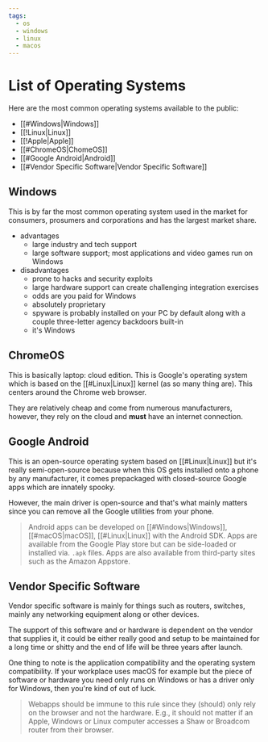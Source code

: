 ```yaml
---
tags:
  - os
  - windows
  - linux
  - macos
---
```

# List of Operating Systems

Here are the most common operating systems available to the public:

- [[#Windows|Windows]]
- [[!Linux|Linux]]
- [[!Apple|Apple]]
- [[#ChromeOS|ChomeOS]]
- [[#Google Android|Android]]
- [[#Vendor Specific Software|Vendor Specific Software]]

## Windows

This is by far the most common operating system used in the market for consumers, prosumers and corporations and has the largest market share.

- advantages
	- large industry and tech support
	- large software support; most applications and video games run on Windows
- disadvantages
	- prone to hacks and security exploits
	- large hardware support can create challenging integration exercises
	- odds are you paid for Windows
	- absolutely proprietary
	- spyware is probably installed on your PC by default along with a couple three-letter agency backdoors built-in
	- it's Windows

## ChromeOS

This is basically laptop: cloud edition. This is Google's operating system which is based on the [[#Linux|Linux]] kernel (as so many thing are). This centers around the Chrome web browser.

They are relatively cheap and come from numerous manufacturers, however, they rely on the cloud and **must** have an internet connection.

## Google Android

This is an open-source operating system based on [[#Linux|Linux]] but it's really semi-open-source because when this OS gets installed onto a phone by any manufacturer, it comes prepackaged with closed-source Google apps which are innately spooky.

However, the main driver is open-source and that's what mainly matters since you can remove all the Google utilities from your phone.

>Android apps can be developed on [[#Windows|Windows]], [[#macOS|macOS]], [[#Linux|Linux]] with the Android SDK. Apps are available from the Google Play store but can be side-loaded or installed via. `.apk` files.
>Apps are also available from third-party sites such as the Amazon Appstore.

## Vendor Specific Software

Vendor specific software is mainly for things such as routers, switches, mainly any networking equipment along or other devices.

The support of this software and or hardware is dependent on the vendor that supplies it, it could be either really good and setup to be maintained for a long time or shitty and the end of life will be three years after launch.

One thing to note is the application compatibility and the operating system compatibility. If your workplace uses macOS for example but the piece of software or hardware you need only runs on Windows or has a driver only for Windows, then you're kind of out of luck.

>Webapps should be immune to this rule since they (should) only rely on the browser and not the hardware.
>E.g., it should not matter if an Apple, Windows or Linux computer accesses a Shaw or Broadcom router from their browser.